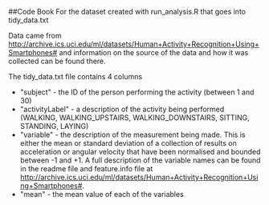 ##Code Book 
For the dataset created with run_analysis.R that goes into tidy_data.txt

Data came from http://archive.ics.uci.edu/ml/datasets/Human+Activity+Recognition+Using+Smartphones#
and information on the source of the data and how it was collected can be found there.

The tidy_data.txt file contains 4 columns

* "subject" - the ID of the person performing the activity (between 1 and 30)
* "activityLabel" - a description of the activity being performed (WALKING, WALKING_UPSTAIRS, WALKING_DOWNSTAIRS, SITTING, STANDING, LAYING)
* "variable" - the description of the measurement being made. This is either the mean or standard deviation of a collection of results on acceleration or angular velocity that have been normalised and bounded between -1 and +1. A full description of the variable names can be found in the readme file and feature.info file at http://archive.ics.uci.edu/ml/datasets/Human+Activity+Recognition+Using+Smartphones#.
* "mean" - the mean value of each of the variables

